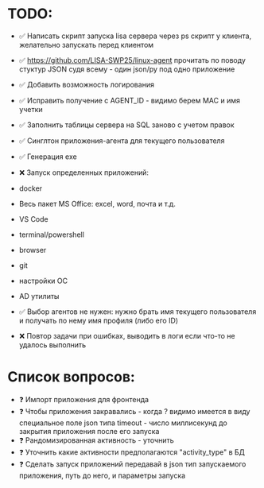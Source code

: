 # TODO:

- ✅ Написать скрипт запуска lisa сервера через ps скрипт у клиента, желательно запускать перед клиентом

- ✅ https://github.com/LISA-SWP25/linux-agent прочитать по поводу стуктур JSON судя всему - один json/py под одно
  приложение

- ✅ Добавить возможность логирования

- ✅ Исправить получение с AGENT_ID - видимо берем MAC и имя учетки

- ✅ Заполнить таблицы сервера на SQL заново с учетом правок

- ✅ Синглтон приложения-агента для текущего пользователя

- ✅ Генерация exe

- ❌ Запуск определенных приложений:
- docker
- Весь пакет MS Office: excel, word, почта и т.д.
- VS Code
- terminal/powershell
- browser
- git
- настройки ОС
- AD утилиты


- ✅ Выбор агентов не нужен:
  нужно брать имя текущего пользователя и получать по нему имя профиля (либо его ID)

- ❌ Повтор задачи при ошибках, выводить в логи если что-то не удалось выполнить

# Список вопросов:

- ❓ Импорт приложения для фронтенда
- ❓ Чтобы приложения закравались - когда ? видимо имеется в виду специальное поле json типа timeout - число миллисекунд
  до закрытия приложения после его запуска
- ❓ Рандомизированная активность - уточнить
- ❓ Уточнить какие активности предполагаются "activity_type" в БД
- ❓ Сделать запуск приложений передавай в json тип запускаемого приложения, путь до него, и параметры запуска



